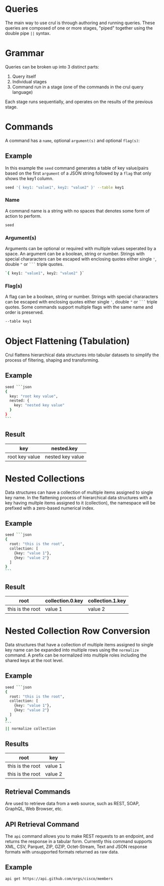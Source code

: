 # Queries

The main way to use crul is through authoring and running queries. These queries are composed of one or more stages, "piped" together using the double pipe `||` syntax.

# Grammar

Queries can be broken up into 3 distinct parts:
1. Query itself
2. Individual stages
3. Command run in a stage (one of the commands in the crul query language)

Each stage runs sequentially, and operates on the results of the previous stage.

# Commands

A command has a `name`, optional `argument(s)` and optional `flag(s)`:

## Example

In this example the `seed` command generates a table of key value/pairs based on the first `argument` of a JSON string followed by a `flag` that only shows the key1 column.

```bash
seed '{ key1: "value1", key2: "value2" }' --table key1
```

### Name

A command name is a string with no spaces that denotes some form of action to perform.

```bash
seed
```

### Argument(s)

Arguments can be optional or required with multiple values seperated by a space. An argument can be a boolean, string or number. Strings with special chararacters can be escaped with enclosing quotes either single `'`, double `"` or <code>\`\`\`</code> triple quotes. 

```bash
`{ key1: "value1", key2: "value2" }`
```

### Flag(s)

A flag can be a boolean, string or number. Strings with special chararacters can be escaped with enclosing quotes either single `'`, double `"` or <code>\`\`\`</code> triple quotes.  Some commands support multiple flags with the same name and order is preserved.

```bash
--table key1
```

# Object Flattening (Tabulation)

Crul flattens hierarchical data structures into tabular datasets to simplify the process of filtering, shaping and transforming.

## Example

````bash
seed ```json
{
  key: "root key value",
  nested: {
    key: "nested key value" 
  }
}
```
````

## Result

| key    | nested.key |
| -------- | ------- |
| root key value  | nested key value |


# Nested Collections 

Data structures can have a collection of multiple items assigned to single key name. In the flattening process of hierarchical data structures with a key having multple items assigned to it (collection), the namespace will be prefixed with a zero-based numerical index. 

## Example 

````bash
seed ```json
{
  root: "this is the root",
  collection: [
    {key: "value 1"},
    {key: "value 2"}
  ]
}
```
````

## Result

| root    | collection.0.key | collection.1.key |
| -------- | ------- | ------- |
| this is the root | value 1 | value 2 |

# Nested Collection Row Conversion

Data structures that have a collection of multiple items assigned to single key name can be expanded into multiple rows using the `normalize` command. A prefix can be normalized into multiple roles including the shared keys at the root level.  

## Example

````bash
seed ```json
{
  root: "this is the root",
  collection: [
    {key: "value 1"},
    {key: "value 2"}
  ]
}
```
|| normalize collection
````

## Results

| root    | key | 
| -------- | ------- | 
| this is the root | value 1 | 
| this is the root | value 2 | 

## Retrieval Commands

Are used to retrieve data from a web source, such as REST, SOAP, GraphQL, Web Browser, etc.

## API Retrieval Command

The `api` command allows you to make REST requests to an endpoint, and returns the response in a tabular form. Currently this command supports XML, CSV, Parquet, ZIP, GZIP, Octet-Stream, Text and JSON response formats with unsupported formats returned as raw data.

## Example

```bash
api get https://api.github.com/orgs/cisco/members
```

